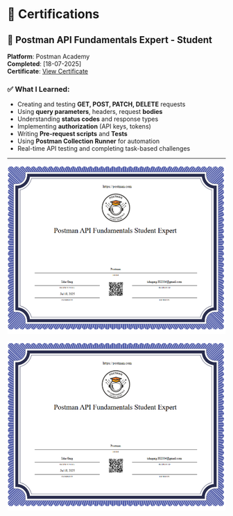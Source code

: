 # 📜 Certifications

## 🔹 Postman API Fundamentals Expert - Student

**Platform**: Postman Academy  
**Completed**: [18-07-2025]  
**Certificate**: [View Certificate](https://drive.google.com/file/d/1ZgotN3sczR07G359XjgQdGb6P8nYTkEQ/view?usp=drive_link)

### ✅ What I Learned:
- Creating and testing **GET, POST, PATCH, DELETE** requests
- Using **query parameters**, headers, request **bodies**
- Understanding **status codes** and response types
- Implementing **authorization** (API keys, tokens)
- Writing **Pre-request scripts** and **Tests**
- Using **Postman Collection Runner** for automation
- Real-time API testing and completing task-based challenges

---
![Certificate](postman_learner.png) <!-- Optional: Show image -->

![Certificate](postman_learner.png) <!-- Optional: Show image -->
